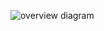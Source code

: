![overview diagram](https://github.com/user-attachments/assets/2e4c2a86-b911-474d-a609-50016f6de412)
